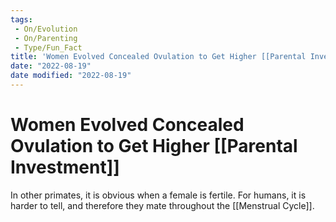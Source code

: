 ```yaml
---
tags:
 - On/Evolution
 - On/Parenting 
 - Type/Fun_Fact 
title: 'Women Evolved Concealed Ovulation to Get Higher [[Parental Investment]]'
date: "2022-08-19"
date modified: "2022-08-19"
---
```


# Women Evolved Concealed Ovulation to Get Higher [[Parental Investment]]
In other primates, it is obvious when a female is fertile. For humans, it is harder to tell, and therefore they mate throughout the [[Menstrual Cycle]].